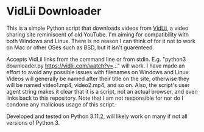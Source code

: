 # VidLii Downloader
This is a simple Python script that downloads videos from [VidLii](https://www.vidlii.com/), a video sharing site reminiscent of old YouTube. I'm aiming for compatibility with both Windows and Linux. There is no reason I can think of for it not to work on Mac or other OSes such as BSD, but it isn't guarenteed.

Accepts VidLii links from the command line or from stdin. E.g. "python3 downloader.py https://vidlii.com/watch?v=..." will work. I have made an effort to avoid any possible issues with filenames on Windows and Linux. Videos will generally be named after their title on the site, otherwise they will be named video1.mp4, video2.mp4, and so on. Also, the script's user agent string makes it clear that it is a script, not an actual browser, and even links back to this repository. Note that I am not responsible for nor do I condone any malicious usage of this script.

Developed and tested on Python 3.11.2, will likely work on many if not all versions of Python 3.
